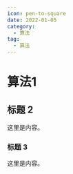 ```yaml
---
icon: pen-to-square
date: 2022-01-05
category:
  - 算法
tag:
  - 算法
---
```


# 算法1

## 标题 2

这里是内容。

### 标题 3

这里是内容。
